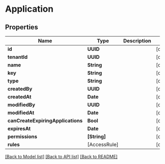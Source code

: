 # Application

## Properties
Name | Type | Description | Notes
------------ | ------------- | ------------- | -------------
**id** | **UUID** |  | [optional] 
**tenantId** | **UUID** |  | [optional] 
**name** | **String** |  | [optional] 
**key** | **String** |  | [optional] 
**type** | **String** |  | [optional] 
**createdBy** | **UUID** |  | [optional] 
**createdAt** | **Date** |  | [optional] 
**modifiedBy** | **UUID** |  | [optional] 
**modifiedAt** | **Date** |  | [optional] 
**canCreateExpiringApplications** | **Bool** |  | [optional] 
**expiresAt** | **Date** |  | [optional] 
**permissions** | **[String]** |  | [optional] 
**rules** | [AccessRule] |  | [optional] 

[[Back to Model list]](../README.md#documentation-for-models) [[Back to API list]](../README.md#documentation-for-api-endpoints) [[Back to README]](../README.md)


